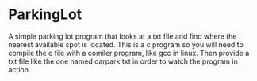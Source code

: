 # ParkingLot
A simple parking lot program that looks at a txt file and find where the nearest available spot is located.
This is a c program so you will need to compile the c file with a comiler program, like gcc in linux. Then provide a txt file like the one named carpark.txt in order to watch the program in action.
